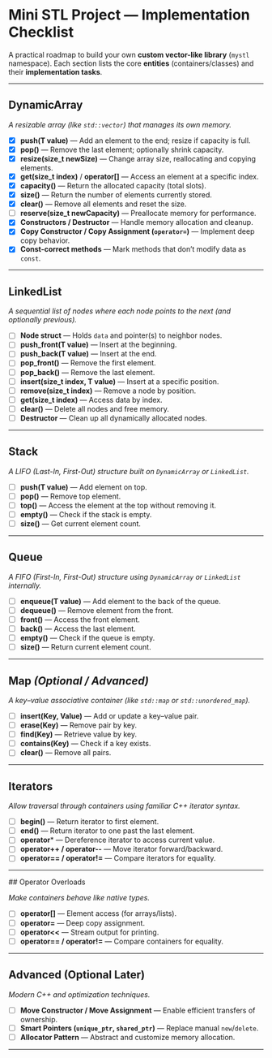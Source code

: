 
# Mini STL Project — Implementation Checklist

A practical roadmap to build your own **custom vector-like library** (`mystl` namespace).
Each section lists the core **entities** (containers/classes) and their **implementation tasks**.

---

## DynamicArray

*A resizable array (like `std::vector`) that manages its own memory.*

* [x] **push(T value)** — Add an element to the end; resize if capacity is full.
* [x] **pop()** — Remove the last element; optionally shrink capacity.
* [x] **resize(size_t newSize)** — Change array size, reallocating and copying elements.
* [x] **get(size_t index)** / **operator[]** — Access an element at a specific index.
* [x] **capacity()** — Return the allocated capacity (total slots).
* [x] **size()** — Return the number of elements currently stored.
* [x] **clear()** — Remove all elements and reset the size.
* [ ] **reserve(size_t newCapacity)** — Preallocate memory for performance.
* [x] **Constructors / Destructor** — Handle memory allocation and cleanup.
* [x] **Copy Constructor / Copy Assignment (`operator=`)** — Implement deep copy behavior.
* [x] **Const-correct methods** — Mark methods that don’t modify data as `const`.

---

## LinkedList

*A sequential list of nodes where each node points to the next (and optionally previous).*

* [ ] **Node struct** — Holds `data` and pointer(s) to neighbor nodes.
* [ ] **push_front(T value)** — Insert at the beginning.
* [ ] **push_back(T value)** — Insert at the end.
* [ ] **pop_front()** — Remove the first element.
* [ ] **pop_back()** — Remove the last element.
* [ ] **insert(size_t index, T value)** — Insert at a specific position.
* [ ] **remove(size_t index)** — Remove a node by position.
* [ ] **get(size_t index)** — Access data by index.
* [ ] **clear()** — Delete all nodes and free memory.
* [ ] **Destructor** — Clean up all dynamically allocated nodes.

---

## Stack

*A LIFO (Last-In, First-Out) structure built on `DynamicArray` or `LinkedList`.*

* [ ] **push(T value)** — Add element on top.
* [ ] **pop()** — Remove top element.
* [ ] **top()** — Access the element at the top without removing it.
* [ ] **empty()** — Check if the stack is empty.
* [ ] **size()** — Get current element count.

---

## Queue

*A FIFO (First-In, First-Out) structure using `DynamicArray` or `LinkedList` internally.*

* [ ] **enqueue(T value)** — Add element to the back of the queue.
* [ ] **dequeue()** — Remove element from the front.
* [ ] **front()** — Access the front element.
* [ ] **back()** — Access the last element.
* [ ] **empty()** — Check if the queue is empty.
* [ ] **size()** — Return current element count.

---

## Map *(Optional / Advanced)*

*A key–value associative container (like `std::map` or `std::unordered_map`).*

* [ ] **insert(Key, Value)** — Add or update a key–value pair.
* [ ] **erase(Key)** — Remove pair by key.
* [ ] **find(Key)** — Retrieve value by key.
* [ ] **contains(Key)** — Check if a key exists.
* [ ] **clear()** — Remove all pairs.

---

## Iterators

*Allow traversal through containers using familiar C++ iterator syntax.*

* [ ] **begin()** — Return iterator to first element.
* [ ] **end()** — Return iterator to one past the last element.
* [ ] **operator*** — Dereference iterator to access current value.
* [ ] **operator++ / operator--** — Move iterator forward/backward.
* [ ] **operator== / operator!=** — Compare iterators for equality.

---

##️ Operator Overloads

*Make containers behave like native types.*

* [ ] **operator[]** — Element access (for arrays/lists).
* [ ] **operator=** — Deep copy assignment.
* [ ] **operator<<** — Stream output for printing.
* [ ] **operator== / operator!=** — Compare containers for equality.

---

## Advanced (Optional Later)

*Modern C++ and optimization techniques.*

* [ ] **Move Constructor / Move Assignment** — Enable efficient transfers of ownership.
* [ ] **Smart Pointers (`unique_ptr`, `shared_ptr`)** — Replace manual `new`/`delete`.
* [ ] **Allocator Pattern** — Abstract and customize memory allocation.

---
